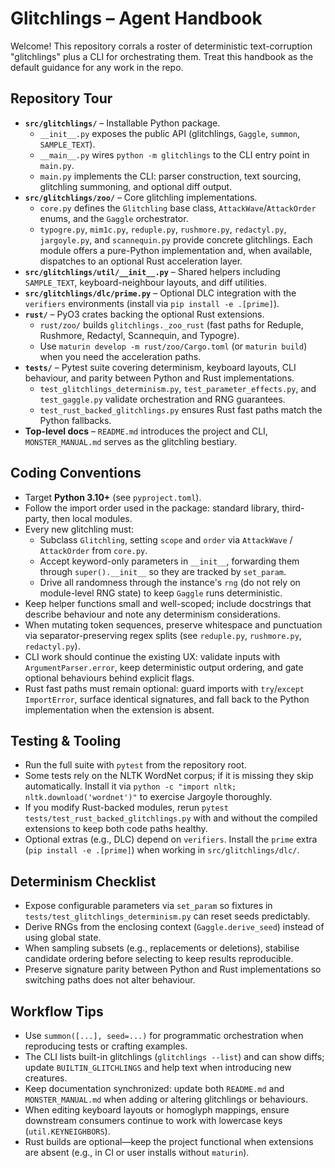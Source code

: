 # Glitchlings – Agent Handbook

Welcome! This repository corrals a roster of deterministic text-corruption "glitchlings" plus a CLI for orchestrating them.
Treat this handbook as the default guidance for any work in the repo.

## Repository Tour
- **`src/glitchlings/`** – Installable Python package.
  - `__init__.py` exposes the public API (glitchlings, `Gaggle`, `summon`, `SAMPLE_TEXT`).
  - `__main__.py` wires `python -m glitchlings` to the CLI entry point in `main.py`.
  - `main.py` implements the CLI: parser construction, text sourcing, glitchling summoning, and optional diff output.
- **`src/glitchlings/zoo/`** – Core glitchling implementations.
  - `core.py` defines the `Glitchling` base class, `AttackWave`/`AttackOrder` enums, and the `Gaggle` orchestrator.
  - `typogre.py`, `mim1c.py`, `reduple.py`, `rushmore.py`, `redactyl.py`, `jargoyle.py`, and `scannequin.py` provide concrete glitchlings.
    Each module offers a pure-Python implementation and, when available, dispatches to an optional Rust acceleration layer.
- **`src/glitchlings/util/__init__.py`** – Shared helpers including `SAMPLE_TEXT`, keyboard-neighbour layouts, and diff utilities.
- **`src/glitchlings/dlc/prime.py`** – Optional DLC integration with the `verifiers` environments (install via `pip install -e .[prime]`).
- **`rust/`** – PyO3 crates backing the optional Rust extensions.
  - `rust/zoo/` builds `glitchlings._zoo_rust` (fast paths for Reduple, Rushmore, Redactyl, Scannequin, and Typogre).
  - Use `maturin develop -m rust/zoo/Cargo.toml` (or `maturin build`) when you need the acceleration paths.
- **`tests/`** – Pytest suite covering determinism, keyboard layouts, CLI behaviour, and parity between Python and Rust implementations.
  - `test_glitchlings_determinism.py`, `test_parameter_effects.py`, and `test_gaggle.py` validate orchestration and RNG guarantees.
  - `test_rust_backed_glitchlings.py` ensures Rust fast paths match the Python fallbacks.
- **Top-level docs** – `README.md` introduces the project and CLI, `MONSTER_MANUAL.md` serves as the glitchling bestiary.

## Coding Conventions
- Target **Python 3.10+** (see `pyproject.toml`).
- Follow the import order used in the package: standard library, third-party, then local modules.
- Every new glitchling must:
  - Subclass `Glitchling`, setting `scope` and `order` via `AttackWave` / `AttackOrder` from `core.py`.
  - Accept keyword-only parameters in `__init__`, forwarding them through `super().__init__` so they are tracked by `set_param`.
  - Drive all randomness through the instance's `rng` (do not rely on module-level RNG state) to keep `Gaggle` runs deterministic.
- Keep helper functions small and well-scoped; include docstrings that describe behaviour and note any determinism considerations.
- When mutating token sequences, preserve whitespace and punctuation via separator-preserving regex splits (see `reduple.py`, `rushmore.py`, `redactyl.py`).
- CLI work should continue the existing UX: validate inputs with `ArgumentParser.error`, keep deterministic output ordering, and gate optional behaviours behind explicit flags.
- Rust fast paths must remain optional: guard imports with `try`/`except ImportError`, surface identical signatures, and fall back to the Python implementation when the extension is absent.

## Testing & Tooling
- Run the full suite with `pytest` from the repository root.
- Some tests rely on the NLTK WordNet corpus; if it is missing they skip automatically. Install it via `python -c "import nltk; nltk.download('wordnet')"` to exercise Jargoyle thoroughly.
- If you modify Rust-backed modules, rerun `pytest tests/test_rust_backed_glitchlings.py` with and without the compiled extensions to keep both code paths healthy.
- Optional extras (e.g., DLC) depend on `verifiers`. Install the `prime` extra (`pip install -e .[prime]`) when working in `src/glitchlings/dlc/`.

## Determinism Checklist
- Expose configurable parameters via `set_param` so fixtures in `tests/test_glitchlings_determinism.py` can reset seeds predictably.
- Derive RNGs from the enclosing context (`Gaggle.derive_seed`) instead of using global state.
- When sampling subsets (e.g., replacements or deletions), stabilise candidate ordering before selecting to keep results reproducible.
- Preserve signature parity between Python and Rust implementations so switching paths does not alter behaviour.

## Workflow Tips
- Use `summon([...], seed=...)` for programmatic orchestration when reproducing tests or crafting examples.
- The CLI lists built-in glitchlings (`glitchlings --list`) and can show diffs; update `BUILTIN_GLITCHLINGS` and help text when introducing new creatures.
- Keep documentation synchronized: update both `README.md` and `MONSTER_MANUAL.md` when adding or altering glitchlings or behaviours.
- When editing keyboard layouts or homoglyph mappings, ensure downstream consumers continue to work with lowercase keys (`util.KEYNEIGHBORS`).
- Rust builds are optional—keep the project functional when extensions are absent (e.g., in CI or user installs without `maturin`).
